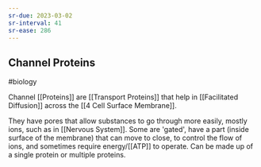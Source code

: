 ```yaml
---
sr-due: 2023-03-02
sr-interval: 41
sr-ease: 286
---
```

## Channel Proteins
#biology 

Channel [[Proteins]] are [[Transport Proteins]] that help in [[Facilitated Diffusion]] across the [[4 Cell Surface Membrane]].

They have pores that allow substances to go through more easily, mostly ions, such as in [[Nervous System]].
Some are 'gated', have a part (inside surface of the membrane) that can move to close, to control the flow of ions, and sometimes require energy/[[ATP]] to operate.
Can be made up of a single protein or multiple proteins.